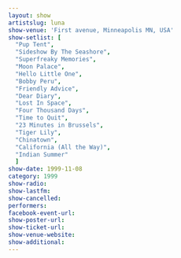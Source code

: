 ```yaml
---
layout: show
artistslug: luna
show-venue: 'First avenue, Minneapolis MN, USA'
show-setlist: [
  "Pup Tent",
  "Sideshow By The Seashore",
  "Superfreaky Memories",
  "Moon Palace",
  "Hello Little One",
  "Bobby Peru",
  "Friendly Advice",
  "Dear Diary",
  "Lost In Space",
  "Four Thousand Days",
  "Time to Quit",
  "23 Minutes in Brussels",
  "Tiger Lily",
  "Chinatown",
  "California (All the Way)",
  "Indian Summer"
  ]
show-date: 1999-11-08
category: 1999
show-radio: 
show-lastfm: 
show-cancelled: 
performers: 
facebook-event-url: 
show-poster-url: 
show-ticket-url: 
show-venue-website: 
show-additional: 
---
```


